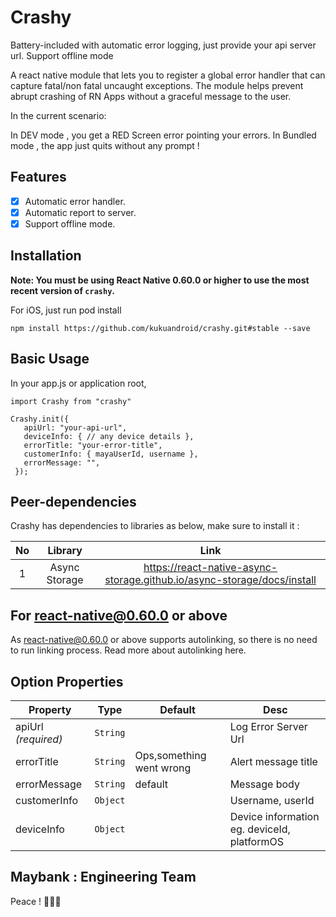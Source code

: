 # Crashy 

Battery-included with automatic error logging, just provide your api server url. Support offline mode

A react native module that lets you to register a global error handler that can capture fatal/non fatal uncaught exceptions. The module helps prevent abrupt crashing of RN Apps without a graceful message to the user.

In the current scenario:

In DEV mode , you get a RED Screen error pointing your errors.
In Bundled mode , the app just quits without any prompt !

## Features

-   [x] Automatic error handler.
-   [x] Automatic report to server.
-   [x] Support offline mode.

## Installation
**Note: You must be using React Native 0.60.0 or higher to use the most recent version of `crashy`.**

For iOS, just run pod install

``` npm install https://github.com/kukuandroid/crashy.git#stable --save ```

## Basic Usage

In your app.js or application root,
```
import Crashy from "crashy"

Crashy.init({
   apiUrl: "your-api-url",
   deviceInfo: { // any device details },
   errorTitle: "your-error-title",
   customerInfo: { mayaUserId, username },
   errorMessage: "",
 });
```

##  Peer-dependencies
Crashy has dependencies to libraries as below, make sure to install it :

| No | Library | Link |
| :---:   | :-: | :-: |
| 1 | Async Storage | https://react-native-async-storage.github.io/async-storage/docs/install |


## For react-native@0.60.0 or above

As react-native@0.60.0 or above supports autolinking, so there is no need to run linking process. Read more about autolinking here.


## Option Properties
Property | Type | Default | Desc
--- | --- | --- | ---
apiUrl *(required)* | `String` |  | Log Error Server Url
errorTitle  | `String` | Ops,something went wrong | Alert message title
errorMessage | `String` | default | Message body
customerInfo | `Object` |  | Username, userId
deviceInfo | `Object` |   | Device information eg. deviceId, platformOS


## Maybank : Engineering Team

Peace ! ✌🏻🍻
